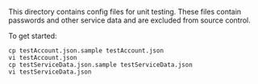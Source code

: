 This directory contains config files for unit testing.  These files
contain passwords and other service data and are excluded from source
control.

To get started:

```
cp testAccount.json.sample testAccount.json
vi testAccount.json
cp testServiceData.json.sample testServiceData.json
vi testServiceData.json
```
